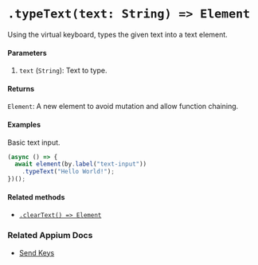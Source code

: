 # `.typeText(text: String) => Element`

Using the virtual keyboard, types the given text into a text element.

#### Parameters

1. `text` (`String`): Text to type.

#### Returns

`Element`: A new element to avoid mutation and allow function chaining.

#### Examples

Basic text input.

```javascript
(async () => {
  await element(by.label("text-input"))
    .typeText("Hello World!");
})();
```

#### Related methods

- [`.clearText() => Element`](./clearText.md)

### Related Appium Docs

- [Send Keys](http://appium.io/docs/en/commands/element/actions/send-keys/)